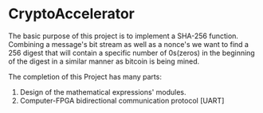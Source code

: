 # CryptoAccelerator
The basic  purpose of this project is to implement a SHA-256  function.
Combining a message's bit stream as well as a nonce's we want to find a 256 digest that will contain a specific number of 0s(zeros) in the beginning of the digest in a similar manner as bitcoin is being mined.

The completion of this Project has many parts:

1) Design of the mathematical expressions' modules. 
2) Computer-FPGA bidirectional communication protocol [UART]  
